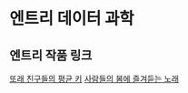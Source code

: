 # 엔트리 데이터 과학
## 엔트리 작품 링크
[또래 친구들의 평균 키](https://playentry.org/project/6310a2abdaf4ad1afe1ea523)
[사람들의 봄에 즐겨듣는 노래](https://playentry.org/project/619bb7973f0e45958bc6b338)
